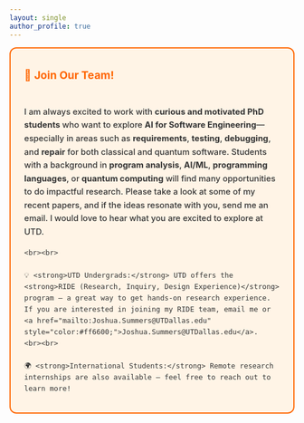 ```yaml
---
layout: single
author_profile: true
---
```



<div style="background-color:#fff4e6; border-radius:12px; padding:18px 24px; border:2px solid #ff6600; line-height:1.6; font-weight:500; font-size:1.05em; color:#333;">
  <p>
    <span style="font-size:1.3em; color:#ff6600;">🚀 <strong>Join Our Team!</strong></span><br><br>


  I am always excited to work with <strong>curious and motivated PhD students</strong> who want to explore 
  <strong>AI for Software Engineering</strong>—especially in areas such as 
  <strong>requirements</strong>, <strong>testing</strong>, <strong>debugging</strong>, and 
  <strong>repair</strong> for both classical and quantum software. 
  Students with a background in <strong>program analysis</strong>, <strong>AI/ML</strong>, 
  <strong>programming languages</strong>, or <strong>quantum computing</strong> 
  will find many opportunities to do impactful research. 
  Please take a look at some of my recent papers, and if the ideas resonate with you, 
  send me an email. I would love to hear what you are excited to explore at UTD.


    <br><br>

    💡 <strong>UTD Undergrads:</strong> UTD offers the <strong>RIDE (Research, Inquiry, Design Experience)</strong> program — a great way to get hands-on research experience.  
    If you are interested in joining my RIDE team, email me or <a href="mailto:Joshua.Summers@UTDallas.edu" style="color:#ff6600;">Joshua.Summers@UTDallas.edu</a>.
    <br><br>

    🌍 <strong>International Students:</strong> Remote research internships are also available — feel free to reach out to learn more!
  </p>
</div>




